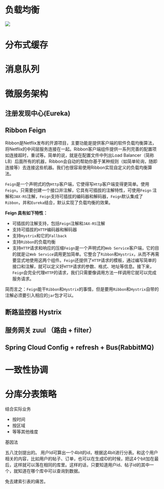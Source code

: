 # 负载均衡

![](D:\dev\codes\git\github\markdowns\images\如何打造一个完善的高可用系统\1.png)



# 分布式缓存





# 消息队列







# 微服务架构

## 注册发现中心(Eureka)

## Ribbon   Feign 

Ribbon是Netflix发布的开源项目，主要功能是提供客户端的软件负载均衡算法，将Netflix的中间层服务连接在一起。Ribbon客户端组件提供一系列完善的配置项如连接超时，重试等。简单的说，就是在配置文件中列出Load Balancer（简称LB）后面所有的机器，Ribbon会自动的帮助你基于某种规则（如简单轮询，随即连接等）去连接这些机器。我们也很容易使用Ribbon实现自定义的负载均衡算法。



`Feign`是一个声明式的伪`Http`客户端，它使得写`Http`客户端变得更简单。使用`Feign`，只需要创建一个接口并注解，它具有可插拔的注解特性，可使用`Feign` 注解和`JAX-RS`注解，`Feign`支持可插拔的编码器和解码器，`Feign`默认集成了`Ribbon`，并和`Eureka`结合，默认实现了负载均衡的效果。

**Feign 具有如下特性：**

- 可插拔的注解支持，包括`Feign`注解和`JAX-RS`注解
- 支持可插拔的`HTTP`编码器和解码器
- 支持`Hystrix`和它的`Fallback`
- 支持`Ribbon`的负载均衡
- 支持`HTTP`请求和响应的压缩`Feign`是一个声明式的`Web Service`客户端，它的目的就是让`Web Service`调用更加简单。它整合了`Ribbon`和`Hystrix`，从而不再需要显式地使用这两个组件。`Feign`还提供了`HTTP`请求的模板，通过编写简单的接口和注解，就可以定义好`HTTP`请求的参数、格式、地址等信息。接下来，`Feign`会完全代理`HTTP`的请求，我们只需要像调用方法一样调用它就可以完成服务请求。

简而言之：`Feign`能干`Ribbon`和`Hystrix`的事情，但是要用`Ribbon`和`Hystrix`自带的注解必须要引入相应的`jar`包才可以。



## 断路监控器 Hystrix



## 服务网关 zuul  （路由  + filter）



## Spring Cloud Config + refresh + Bus(RabbitMQ)






# 一致性协调







# 分库分表策略

结合实际业务

- 按时间
- 按区域
- 等等其他维度

基因法

五八沈剑提出的。 用户Id可算出一个4bit的id，根据这4bit进行分表。和这个用户相关的内容，比如用户的帖子、订单，也可以在生成ID的时候，把这4个bit加在最后，这样就可以落在相同的库里。这样的话，只要知道用户id、帖子id的其中一个，就知道在哪个库中可以查询到数据。



免去建索引表的痛苦。